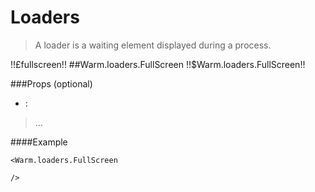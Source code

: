 # Loaders
> A loader is a waiting element displayed during a process.

!!£fullscreen!!
##Warm.loaders.FullScreen !!$Warm.loaders.FullScreen!!

###Props (optional)
- :

> ...

####Example
```
<Warm.loaders.FullScreen

/>
```
